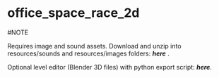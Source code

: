 # office_space_race_2d


#NOTE

Requires image and sound assets. 
Download and unzip into resources/sounds and resources/images folders: ___here___ .


Optional level editor (Blender 3D files) with python export script: ___here___.